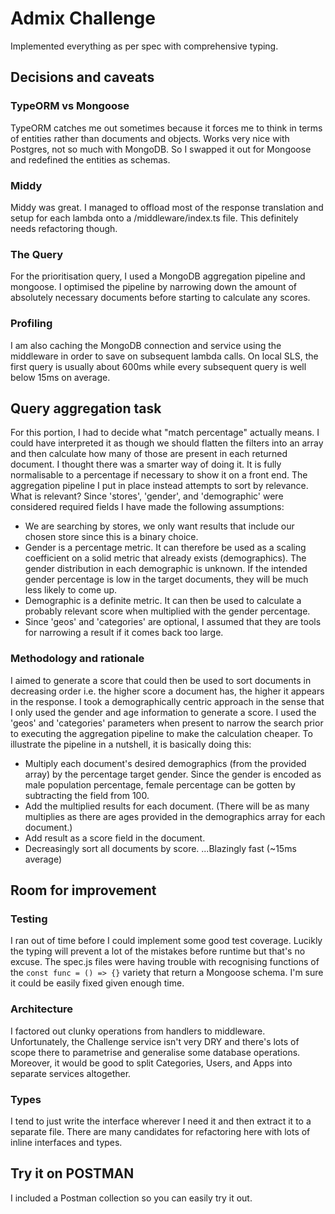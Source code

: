 # Admix Challenge

Implemented everything as per spec with comprehensive typing.

## Decisions and caveats
### TypeORM vs Mongoose
TypeORM catches me out sometimes because it forces me to think in terms of entities rather than documents and objects. Works very nice with Postgres, not so much with MongoDB. So I swapped it out for Mongoose and redefined the entities as schemas.
### Middy
Middy was great. I managed to offload most of the response translation and setup for each lambda onto a /middleware/index.ts file. This definitely needs refactoring though.
### The Query
For the prioritisation query, I used a MongoDB aggregation pipeline and mongoose. I optimised the pipeline by narrowing down the amount of absolutely necessary documents before starting to calculate any scores.
### Profiling
I am also caching the MongoDB connection and service using the middleware in order to save on subsequent lambda calls. On local SLS, the first query is usually about 600ms while every subsequent query is well below 15ms on average.

## Query aggregation task
For this portion, I had to decide what "match percentage" actually means. I could have interpreted it as though we should flatten the filters into an array and then calculate how many of those are present in each returned document. I thought there was a smarter way of doing it. It is fully normalisable to a percentage if necessary to show it on a front end.
The aggregation pipeline I put in place instead attempts to sort by relevance. What is relevant? Since 'stores', 'gender', and 'demographic' were considered required fields I have made the following assumptions:

 - We are searching by stores, we only want results that include our chosen store since this is a binary choice.
 - Gender is a percentage metric. It can therefore be used as a scaling coefficient on a solid metric that already exists (demographics). The gender distribution in each demographic is unknown. If the intended gender percentage is low in the target documents, they will be much less likely to come up.
 - Demographic is a definite metric. It can then be used to calculate a probably relevant score when multiplied with the gender percentage.
 - Since 'geos' and 'categories' are optional, I assumed that they are tools for narrowing a result if it comes back too large.
 
### Methodology and rationale
I aimed to generate a score that could then be used to sort documents in decreasing order i.e. the higher score a document has, the higher it appears in the response. I took a demographically centric approach in the sense that I only used the gender and age information to generate a score. I used the 'geos' and 'categories' parameters when present to narrow the search prior to executing the aggregation pipeline to make the calculation cheaper.
To illustrate the pipeline in a nutshell, it is basically doing this:

 - Multiply each document's desired demographics (from the provided array) by the percentage target gender. Since the gender is encoded as male population percentage, female percentage can be gotten by subtracting the field from 100.
 - Add the multiplied results for each document. (There will be as many multiplies as there are ages provided in the demographics array for each document.)
 - Add result as a score field in the document.
 - Decreasingly sort all documents by score.
...Blazingly fast (~15ms average)

## Room for improvement
### Testing
I ran out of time before I could implement some good test coverage. Lucikly the typing will prevent a lot of the mistakes before runtime but that's no excuse.
The spec.js files were having trouble with recognising functions of the `const func = () => {}` variety that return a Mongoose schema. I'm sure it could be easily fixed given enough time.

### Architecture
I factored out clunky operations from handlers to middleware. Unfortunately, the Challenge service isn't very DRY and there's lots of scope there to parametrise and generalise some database operations. Moreover, it would be good to split Categories, Users, and Apps into separate services altogether.

### Types
I tend to just write the interface wherever I need it and then extract it to a separate file. There are many candidates for refactoring here with lots of inline interfaces and types.

## Try it on POSTMAN
I included a Postman collection so you can easily try it out.
